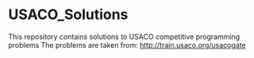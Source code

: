 # USACO_Solutions

This repository contains solutions to USACO competitive programming problems
The problems are taken from: http://train.usaco.org/usacogate
